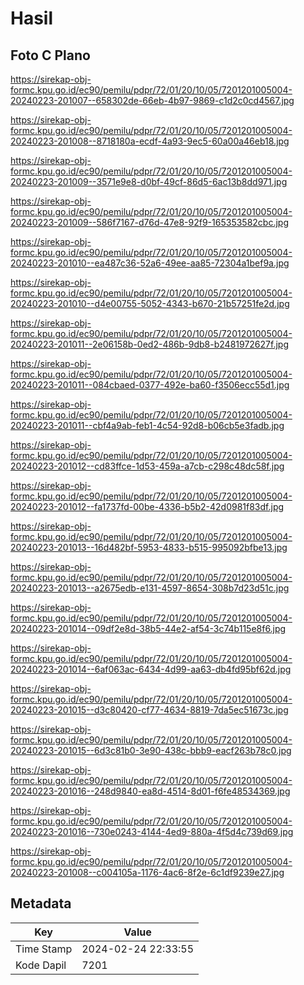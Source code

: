 # Hasil

## Foto C Plano

https://sirekap-obj-formc.kpu.go.id/ec90/pemilu/pdpr/72/01/20/10/05/7201201005004-20240223-201007--658302de-66eb-4b97-9869-c1d2c0cd4567.jpg

https://sirekap-obj-formc.kpu.go.id/ec90/pemilu/pdpr/72/01/20/10/05/7201201005004-20240223-201008--8718180a-ecdf-4a93-9ec5-60a00a46eb18.jpg

https://sirekap-obj-formc.kpu.go.id/ec90/pemilu/pdpr/72/01/20/10/05/7201201005004-20240223-201009--3571e9e8-d0bf-49cf-86d5-6ac13b8dd971.jpg

https://sirekap-obj-formc.kpu.go.id/ec90/pemilu/pdpr/72/01/20/10/05/7201201005004-20240223-201009--586f7167-d76d-47e8-92f9-165353582cbc.jpg

https://sirekap-obj-formc.kpu.go.id/ec90/pemilu/pdpr/72/01/20/10/05/7201201005004-20240223-201010--ea487c36-52a6-49ee-aa85-72304a1bef9a.jpg

https://sirekap-obj-formc.kpu.go.id/ec90/pemilu/pdpr/72/01/20/10/05/7201201005004-20240223-201010--d4e00755-5052-4343-b670-21b57251fe2d.jpg

https://sirekap-obj-formc.kpu.go.id/ec90/pemilu/pdpr/72/01/20/10/05/7201201005004-20240223-201011--2e06158b-0ed2-486b-9db8-b2481972627f.jpg

https://sirekap-obj-formc.kpu.go.id/ec90/pemilu/pdpr/72/01/20/10/05/7201201005004-20240223-201011--084cbaed-0377-492e-ba60-f3506ecc55d1.jpg

https://sirekap-obj-formc.kpu.go.id/ec90/pemilu/pdpr/72/01/20/10/05/7201201005004-20240223-201011--cbf4a9ab-feb1-4c54-92d8-b06cb5e3fadb.jpg

https://sirekap-obj-formc.kpu.go.id/ec90/pemilu/pdpr/72/01/20/10/05/7201201005004-20240223-201012--cd83ffce-1d53-459a-a7cb-c298c48dc58f.jpg

https://sirekap-obj-formc.kpu.go.id/ec90/pemilu/pdpr/72/01/20/10/05/7201201005004-20240223-201012--fa1737fd-00be-4336-b5b2-42d0981f83df.jpg

https://sirekap-obj-formc.kpu.go.id/ec90/pemilu/pdpr/72/01/20/10/05/7201201005004-20240223-201013--16d482bf-5953-4833-b515-995092bfbe13.jpg

https://sirekap-obj-formc.kpu.go.id/ec90/pemilu/pdpr/72/01/20/10/05/7201201005004-20240223-201013--a2675edb-e131-4597-8654-308b7d23d51c.jpg

https://sirekap-obj-formc.kpu.go.id/ec90/pemilu/pdpr/72/01/20/10/05/7201201005004-20240223-201014--09df2e8d-38b5-44e2-af54-3c74b115e8f6.jpg

https://sirekap-obj-formc.kpu.go.id/ec90/pemilu/pdpr/72/01/20/10/05/7201201005004-20240223-201014--6af063ac-6434-4d99-aa63-db4fd95bf62d.jpg

https://sirekap-obj-formc.kpu.go.id/ec90/pemilu/pdpr/72/01/20/10/05/7201201005004-20240223-201015--d3c80420-cf77-4634-8819-7da5ec51673c.jpg

https://sirekap-obj-formc.kpu.go.id/ec90/pemilu/pdpr/72/01/20/10/05/7201201005004-20240223-201015--6d3c81b0-3e90-438c-bbb9-eacf263b78c0.jpg

https://sirekap-obj-formc.kpu.go.id/ec90/pemilu/pdpr/72/01/20/10/05/7201201005004-20240223-201016--248d9840-ea8d-4514-8d01-f6fe48534369.jpg

https://sirekap-obj-formc.kpu.go.id/ec90/pemilu/pdpr/72/01/20/10/05/7201201005004-20240223-201016--730e0243-4144-4ed9-880a-4f5d4c739d69.jpg

https://sirekap-obj-formc.kpu.go.id/ec90/pemilu/pdpr/72/01/20/10/05/7201201005004-20240223-201008--c004105a-1176-4ac6-8f2e-6c1df9239e27.jpg


## Metadata

| Key        | Value               |
| ---------- | ------------------- |
| Time Stamp | 2024-02-24 22:33:55 |
| Kode Dapil | 7201                |



